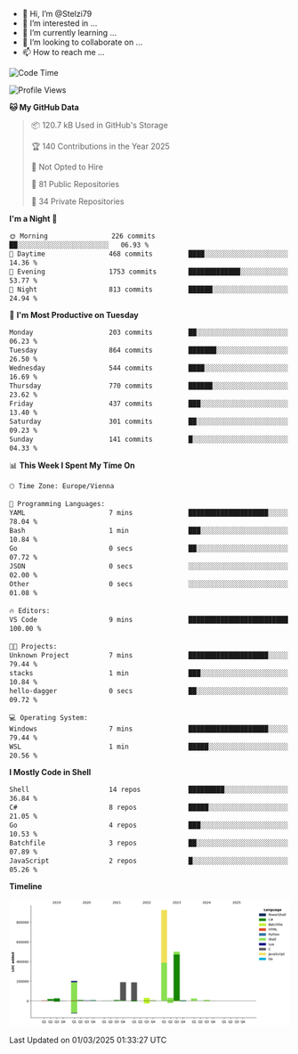 - 👋 Hi, I’m @Stelzi79
- 👀 I’m interested in ...
- 🌱 I’m currently learning ...
- 💞️ I’m looking to collaborate on ...
- 📫 How to reach me ...

<!--START_SECTION:waka-->
![Code Time](http://img.shields.io/badge/Code%20Time-1%2C118%20hrs%2027%20mins-blue)

![Profile Views](http://img.shields.io/badge/Profile%20Views-0-blue)

**🐱 My GitHub Data** 

> 📦 120.7 kB Used in GitHub's Storage 
 > 
> 🏆 140 Contributions in the Year 2025
 > 
> 🚫 Not Opted to Hire
 > 
> 📜 81 Public Repositories 
 > 
> 🔑 34 Private Repositories 
 > 
**I'm a Night 🦉** 

```text
🌞 Morning                226 commits         ██░░░░░░░░░░░░░░░░░░░░░░░   06.93 % 
🌆 Daytime                468 commits         ████░░░░░░░░░░░░░░░░░░░░░   14.36 % 
🌃 Evening                1753 commits        █████████████░░░░░░░░░░░░   53.77 % 
🌙 Night                  813 commits         ██████░░░░░░░░░░░░░░░░░░░   24.94 % 
```
📅 **I'm Most Productive on Tuesday** 

```text
Monday                   203 commits         ██░░░░░░░░░░░░░░░░░░░░░░░   06.23 % 
Tuesday                  864 commits         ███████░░░░░░░░░░░░░░░░░░   26.50 % 
Wednesday                544 commits         ████░░░░░░░░░░░░░░░░░░░░░   16.69 % 
Thursday                 770 commits         ██████░░░░░░░░░░░░░░░░░░░   23.62 % 
Friday                   437 commits         ███░░░░░░░░░░░░░░░░░░░░░░   13.40 % 
Saturday                 301 commits         ██░░░░░░░░░░░░░░░░░░░░░░░   09.23 % 
Sunday                   141 commits         █░░░░░░░░░░░░░░░░░░░░░░░░   04.33 % 
```


📊 **This Week I Spent My Time On** 

```text
🕑︎ Time Zone: Europe/Vienna

💬 Programming Languages: 
YAML                     7 mins              ████████████████████░░░░░   78.04 % 
Bash                     1 min               ███░░░░░░░░░░░░░░░░░░░░░░   10.84 % 
Go                       0 secs              ██░░░░░░░░░░░░░░░░░░░░░░░   07.72 % 
JSON                     0 secs              ░░░░░░░░░░░░░░░░░░░░░░░░░   02.00 % 
Other                    0 secs              ░░░░░░░░░░░░░░░░░░░░░░░░░   01.08 % 

🔥 Editors: 
VS Code                  9 mins              █████████████████████████   100.00 % 

🐱‍💻 Projects: 
Unknown Project          7 mins              ████████████████████░░░░░   79.44 % 
stacks                   1 min               ███░░░░░░░░░░░░░░░░░░░░░░   10.84 % 
hello-dagger             0 secs              ██░░░░░░░░░░░░░░░░░░░░░░░   09.72 % 

💻 Operating System: 
Windows                  7 mins              ████████████████████░░░░░   79.44 % 
WSL                      1 min               █████░░░░░░░░░░░░░░░░░░░░   20.56 % 
```

**I Mostly Code in Shell** 

```text
Shell                    14 repos            █████████░░░░░░░░░░░░░░░░   36.84 % 
C#                       8 repos             █████░░░░░░░░░░░░░░░░░░░░   21.05 % 
Go                       4 repos             ███░░░░░░░░░░░░░░░░░░░░░░   10.53 % 
Batchfile                3 repos             ██░░░░░░░░░░░░░░░░░░░░░░░   07.89 % 
JavaScript               2 repos             █░░░░░░░░░░░░░░░░░░░░░░░░   05.26 % 
```



**Timeline**

![Lines of Code chart](https://raw.githubusercontent.com/Stelzi79/Stelzi79/main/assets/bar_graph.png)


 Last Updated on 01/03/2025 01:33:27 UTC
<!--END_SECTION:waka-->

<!---
Stelzi79/Stelzi79 is a ✨ special ✨ repository because its `README.md` (this file) appears on your GitHub profile.
You can click the Preview link to take a look at your changes.
--->
